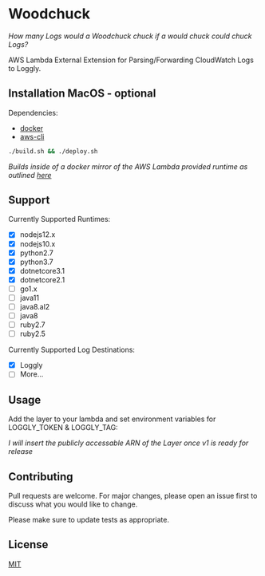 # Woodchuck

_How many Logs would a Woodchuck chuck if a would chuck could chuck Logs?_

AWS Lambda External Extension for Parsing/Forwarding CloudWatch Logs to Loggly.

## Installation MacOS - optional

Dependencies:
 - [docker](https://github.com/docker/cli)
 - [aws-cli](https://github.com/aws/aws-cli)
 
```bash
./build.sh && ./deploy.sh
```
_Builds inside of a docker mirror of the AWS Lambda provided runtime as outlined [here](https://github.com/awslabs/aws-lambda-rust-runtime)_

## Support

Currently Supported Runtimes:
* [x] nodejs12.x
* [x] nodejs10.x
* [x] python2.7
* [x] python3.7
* [x] dotnetcore3.1
* [x] dotnetcore2.1
* [ ] go1.x
* [ ] java11
* [ ] java8.al2
* [ ] java8
* [ ] ruby2.7
* [ ] ruby2.5

Currently Supported Log Destinations:
* [x] Loggly
* [ ] More...

## Usage

Add the layer to your lambda and set environment variables for LOGGLY_TOKEN & LOGGLY_TAG:

_I will insert the publicly accessable ARN of the Layer once v1 is ready for release_

## Contributing
Pull requests are welcome. For major changes, please open an issue first to discuss what you would like to change.

Please make sure to update tests as appropriate.

## License
[MIT](https://choosealicense.com/licenses/mit/)
